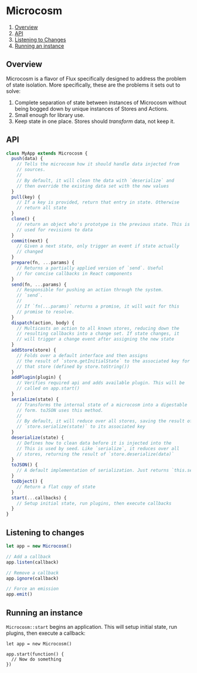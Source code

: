 # Microcosm

1. [Overview](#overview)
2. [API](#api)
3. [Listening to Changes](#listening-to-changes)
4. [Running an instance](#running-an-instance)

## Overview

Microcosm is a flavor of Flux specifically designed to address the
problem of state isolation. More specifically, these are the problems
it sets out to solve:

1. Complete separation of state between instances of Microcosm without
being bogged down by unique instances of Stores and Actions.
2. Small enough for library use.
3. Keep state in one place. Stores should _transform_ data, not keep
   it.

## API

```javascript
class MyApp extends Microcosm {
  push(data) {
    // Tells the microcosm how it should handle data injected from
    // sources.
    //
    // By default, it will clean the data with `deserialize` and
    // then override the existing data set with the new values
  }
  pull(key) {
    // If a key is provided, return that entry in state. Otherwise
    // return all state
  }
  clone() {
    // return an object who's prototype is the previous state. This is
    // used for revisions to data
  }
  commit(next) {
    // Given a next state, only trigger an event if state actually
    // changed
  }
  prepare(fn, ...params) {
    // Returns a partially applied version of `send`. Useful
    // for concise callbacks in React components
  }
  send(fn, ...params) {
    // Responsible for pushing an action through the system.
    // `send`.
    //
    // If `fn(...params)` returns a promise, it will wait for this
    // promise to resolve.
  }
  dispatch(action, body) {
    // Multicasts an action to all known stores, reducing down the
    // resulting callbacks into a change set. If state changes, it
    // will trigger a change event after assigning the new state
  }
  addStore(store) {
    // Folds over a default interface and then assigns
    // the result of `store.getInitialState` to the associated key for
    // that store (defined by store.toString())
  }
  addPlugin(plugin) {
    // Verifies required api and adds available plugin. This will be
    // called on app.start()
  }
  serialize(state) {
    // Transforms the internal state of a microcosm into a digestable
    // form. toJSON uses this method.
    //
    // By default, it will reduce over all stores, saving the result of
    // `store.serialize(state)` to its associated key
  }
  deserialize(state) {
    // Defines how to clean data before it is injected into the
    // This is used by seed. Like `serialize`, it reduces over all
    // stores, returning the result of `store.deserialize(data)`
  }
  toJSON() {
    // A default implementation of serialization. Just returns `this.serialize()`
  }
  toObject() {
    // Return a flat copy of state
  }
  start(...callbacks) {
    // Setup initial state, run plugins, then execute callbacks
  }
}
```

## Listening to changes

```javascript
let app = new Microcosm()

// Add a callback
app.listen(callback)

// Remove a callback
app.ignore(callback)

// Force an emission
app.emit()
```

## Running an instance

`Microcosm::start` begins an application. This will setup initial
state, run plugins, then execute a callback:

```
let app = new Microcosm()

app.start(function() {
  // Now do something
})
```
